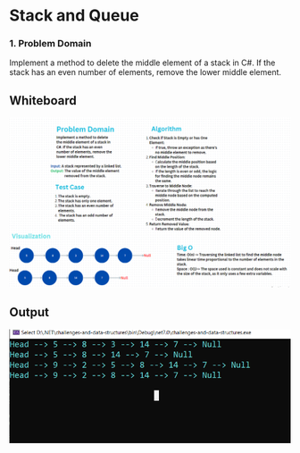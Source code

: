 # Stack and Queue

### 1. **Problem Domain**
Implement a method to delete the middle element of a stack in C#. If the stack has an even number of elements, remove the lower middle element.

## Whiteboard 

![Whiteboard stack and queue](./whiteborddeletemid.PNG)

## Output

![output for stack and queue](./outputdeletemiddle.png)



